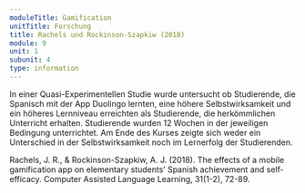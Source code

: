 ```yaml
---
moduleTitle: Gamification
unitTitle: Forschung
title: Rachels und Rockinson-Szapkiw (2018)
module: 9
unit: 1
subunit: 4
type: information
---
```


In einer Quasi-Experimentellen Studie wurde untersucht ob Studierende, die Spanisch mit der App Duolingo lernten, eine höhere Selbstwirksamkeit und ein höheres Lernniveau erreichten als Studierende, die herkömmlichen Unterricht erhalten. Studierende wurden 12 Wochen in der jeweiligen Bedingung unterrichtet. Am Ende des Kurses zeigte sich weder ein Unterschied in der Selbstwirksamkeit noch im Lernerfolg der Studierenden.

Rachels, J. R., & Rockinson-Szapkiw, A. J. (2018). The effects of a mobile gamification app on elementary students’ Spanish achievement and self-efficacy. Computer Assisted Language Learning, 31(1-2), 72-89.